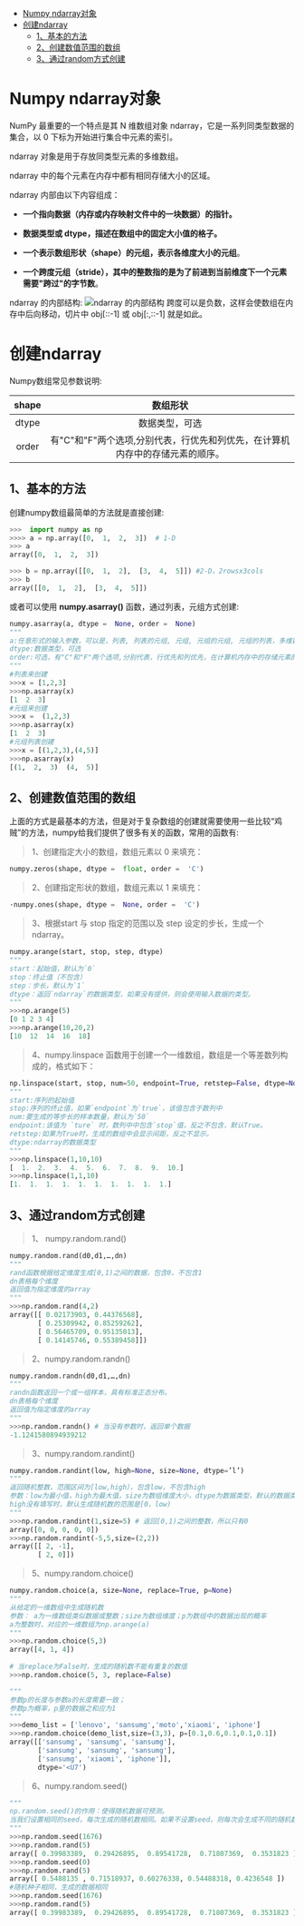 ﻿
<!-- TOC -->

- [Numpy ndarray对象](#numpy-ndarray对象)
- [创建ndarray](#创建ndarray)
    - [1、基本的方法](#1基本的方法)
    - [2、创建数值范围的数组](#2创建数值范围的数组)
    - [3、通过random方式创建](#3通过random方式创建)

<!-- /TOC -->

# Numpy ndarray对象
NumPy 最重要的一个特点是其 N 维数组对象 ndarray，它是一系列同类型数据的集合，以 0 下标为开始进行集合中元素的索引。

ndarray 对象是用于存放同类型元素的多维数组。

ndarray 中的每个元素在内存中都有相同存储大小的区域。

ndarray 内部由以下内容组成：

-   **一个指向数据（内存或内存映射文件中的一块数据）的指针。**
    
-   **数据类型或 dtype，描述在数组中的固定大小值的格子。**
    
-   **一个表示数组形状（shape）的元组，表示各维度大小的元组**。
    
-   **一个跨度元组（stride），其中的整数指的是为了前进到当前维度下一个元素需要"跨过"的字节数**。
    
ndarray 的内部结构:
![ndarray 的内部结构](http://www.runoob.com/wp-content/uploads/2018/10/ndarray.png)
跨度可以是负数，这样会使数组在内存中后向移动，切片中 obj[::-1] 或 obj[:,::-1] 就是如此。

# 创建ndarray
Numpy数组常见参数说明:

|shape|数组形状 |
|:--:|:--:|
|dtype|数据类型，可选|
|order|有"C"和"F"两个选项,分别代表，行优先和列优先，在计算机内存中的存储元素的顺序。|

## 1、基本的方法

创建numpy数组最简单的方法就是直接创建:
```python
>>>  import numpy as np
>>>> a = np.array([0,  1,  2,  3])  # 1-D  
>>> a
array([0,  1,  2,  3])  

>>> b = np.array([[0,  1,  2],  [3,  4,  5]]) #2-D，2rowsx3cols
>>> b
array([[0,  1,  2],  [3,  4,  5]])
```
或者可以使用 **numpy.asarray()** 函数，通过列表，元组方式创建:
```python
numpy.asarray(a, dtype =  None, order =  None)
"""
a:任意形式的输入参数，可以是，列表, 列表的元组, 元组, 元组的元组, 元组的列表，多维数组
dtype:数据类型，可选
order:可选，有"C"和"F"两个选项,分别代表，行优先和列优先，在计算机内存中的存储元素的顺序。
"""
#列表来创建
>>>x = [1,2,3]  
>>>np.asarray(x) 
[1  2  3]
#元组来创建
>>>x =  (1,2,3) 
>>>np.asarray(x) 
[1  2  3]
#元组列表创建
>>>x = [(1,2,3),(4,5)]  
>>>np.asarray(x)
[(1,  2,  3)  (4,  5)]
```
## 2、创建数值范围的数组
上面的方式是最基本的方法，但是对于复杂数组的创建就需要使用一些比较“鸡贼”的方法，numpy给我们提供了很多有关的函数，常用的函数有:
>1、创建指定大小的数组，数组元素以 0 来填充：
```python
numpy.zeros(shape, dtype =  float, order =  'C')
```
>2、创建指定形状的数组，数组元素以 1 来填充：
```python
·numpy.ones(shape, dtype =  None, order =  'C')
```
>3、根据start 与 stop 指定的范围以及 step 设定的步长，生成一个 ndarray。
```python
numpy.arange(start, stop, step, dtype)
"""
start：起始值，默认为`0`
stop：终止值（不包含）
step：步长，默认为`1`
dtype：返回`ndarray`的数据类型，如果没有提供，则会使用输入数据的类型。
"""
>>>np.arange(5)
[0 1 2 3 4]
>>>np.arange(10,20,2)
[10  12  14  16  18]
```
>4、numpy.linspace 函数用于创建一个一维数组，数组是一个等差数列构成的，格式如下：
```python
np.linspace(start, stop, num=50, endpoint=True, retstep=False, dtype=None)
"""
start:序列的起始值
stop:序列的终止值，如果`endpoint`为`true`，该值包含于数列中
num:要生成的等步长的样本数量，默认为`50`
endpoint:该值为 `ture` 时，数列中中包含`stop`值，反之不包含，默认True。
retstep:如果为True时，生成的数组中会显示间距，反之不显示。
dtype:ndarray的数据类型
"""
>>>np.linspace(1,10,10)
[  1.  2.  3.  4.  5.  6.  7.  8.  9.  10.]
>>>np.linspace(1,1,10)
[1.  1.  1.  1.  1.  1.  1.  1.  1.  1.]
```
## 3、通过random方式创建
>1、 numpy.random.rand()
```python
numpy.random.rand(d0,d1,…,dn)
"""
rand函数根据给定维度生成[0,1)之间的数据，包含0，不包含1
dn表格每个维度
返回值为指定维度的array
"""
>>>np.random.rand(4,2)
array([[ 0.02173903, 0.44376568],
       [ 0.25309942, 0.85259262],
       [ 0.56465709, 0.95135013],
       [ 0.14145746, 0.55389458]])
```
>2、numpy.random.randn()
```python
numpy.random.randn(d0,d1,…,dn)
"""
randn函数返回一个或一组样本，具有标准正态分布。
dn表格每个维度
返回值为指定维度的array
"""
>>>np.random.randn() # 当没有参数时，返回单个数据
-1.1241580894939212
```
>3、numpy.random.randint()
```python
numpy.random.randint(low, high=None, size=None, dtype=’l’)
"""
返回随机整数，范围区间为[low,high），包含low，不包含high
参数：low为最小值，high为最大值，size为数组维度大小，dtype为数据类型，默认的数据类型是np.int
high没有填写时，默认生成随机数的范围是[0，low)
"""
>>>np.random.randint(1,size=5) # 返回[0,1)之间的整数，所以只有0	
array([0, 0, 0, 0, 0])
>>>np.random.randint(-5,5,size=(2,2))
array([[ 2, -1],    
	   [ 2, 0]])
```
>5、numpy.random.choice()
```python
numpy.random.choice(a, size=None, replace=True, p=None)
"""
从给定的一维数组中生成随机数
参数： a为一维数组类似数据或整数；size为数组维度；p为数组中的数据出现的概率
a为整数时，对应的一维数组为np.arange(a)
"""	
>>>np.random.choice(5,3)
array([4, 1, 4])
  
# 当replace为False时，生成的随机数不能有重复的数值
>>>np.random.choice(5, 3, replace=False)

"""
参数p的长度与参数a的长度需要一致；
参数p为概率，p里的数据之和应为1
"""
>>>demo_list = ['lenovo', 'sansumg','moto','xiaomi', 'iphone']
>>>np.random.choice(demo_list,size=(3,3), p=[0.1,0.6,0.1,0.1,0.1])
array([['sansumg', 'sansumg', 'sansumg'],
       ['sansumg', 'sansumg', 'sansumg'],
	   ['sansumg', 'xiaomi', 'iphone']],
	   dtype='<U7')
```
>6、numpy.random.seed()
```python
"""
np.random.seed()的作用：使得随机数据可预测。
当我们设置相同的seed，每次生成的随机数相同。如果不设置seed，则每次会生成不同的随机数
"""
>>>np.random.seed(1676)
>>>np.random.rand(5)
array([ 0.39983389,  0.29426895,  0.89541728,  0.71807369,  0.3531823 ])
>>>np.random.seed(0)
>>>np.random.rand(5)
array([ 0.5488135 , 0.71518937, 0.60276338, 0.54488318, 0.4236548 ])
#随机种子相同，生成的数据相同
>>>np.random.seed(1676)
>>>np.random.rand(5)
array([ 0.39983389,  0.29426895,  0.89541728,  0.71807369,  0.3531823 ])
```
